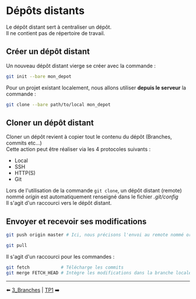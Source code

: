 # Dépôts distants

Le dépôt distant sert à centraliser un dépôt.<br/>
Il ne contient pas de répertoire de travail.

## Créer un dépôt distant

Un nouveau dépôt distant vierge se créer avec la commande : 
```sh
git init --bare mon_depot
```

Pour un projet existant localement, nous allons utiliser __depuis le serveur__ la commande :
```sh
git clone --bare path/to/local mon_depot
```

## Cloner un dépôt distant

Cloner un dépôt revient à copier tout le contenu du dépôt (Branches, commits etc...)<br/>
Cette action peut être réaliser via les 4 protocoles suivants :
* Local
* SSH
* HTTP(S)
* Git

Lors de l'utilisation de la commande ```git clone```, un dépôt distant (remote) nommé _origin_ est automatiquement renseigné dans le fichier _.git/config_<br/>
Il s'agit d'un raccourci vers le dépôt distant.

## Envoyer et recevoir ses modifications

```sh
git push origin master # Ici, nous précisons l'envoi au remote nommé origin les modifications ajoutées dans la branche master
```

```sh
git pull
```
Il s'agit d'un raccourci pour les commandes :
```sh
git fetch            # Télécharge les commits
git merge FETCH_HEAD # Intègre les modifications dans la branche locale
```

---

⬅️ [3_Branches](https://github.com/nicolas-sanch/versions-du-code-source/blob/main/3_Branches/README.md) | [TP1](https://github.com/nicolas-sanch/versions-du-code-source/blob/main/TP1/README.md)  ➡️